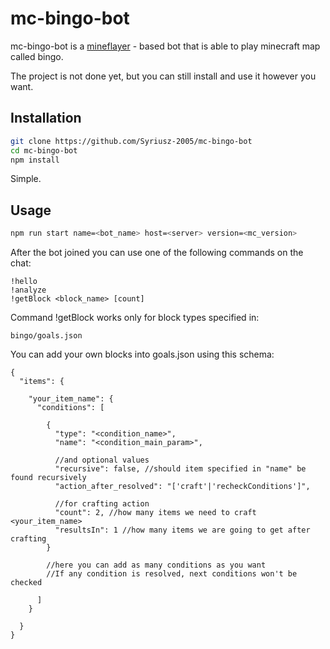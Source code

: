 # mc-bingo-bot

mc-bingo-bot is a [mineflayer](https://github.com/PrismarineJS/mineflayer) - based bot that is able to play minecraft map called bingo.

The project is not done yet, but you can still install and use it however you want.

## Installation

```bash
git clone https://github.com/Syriusz-2005/mc-bingo-bot
cd mc-bingo-bot
npm install
```

Simple.

## Usage

```bash
npm run start name=<bot_name> host=<server> version=<mc_version>
```

After the bot joined you can use one of the following commands on the chat:

```
!hello
!analyze
!getBlock <block_name> [count]
```

Command !getBlock works only for block types specified in:

```
bingo/goals.json
```

You can add your own blocks into goals.json using this schema:
```jsonc
{
  "items": {

    "your_item_name": {
      "conditions": [
        
        {
          "type": "<condition_name>",
          "name": "<condition_main_param>",

          //and optional values
          "recursive": false, //should item specified in "name" be found recursively
          "action_after_resolved": "['craft'|'recheckConditions']",

          //for crafting action
          "count": 2, //how many items we need to craft <your_item_name>
          "resultsIn": 1 //how many items we are going to get after crafting
        }

        //here you can add as many conditions as you want
        //If any condition is resolved, next conditions won't be checked

      ]
    }

  }
}
```
